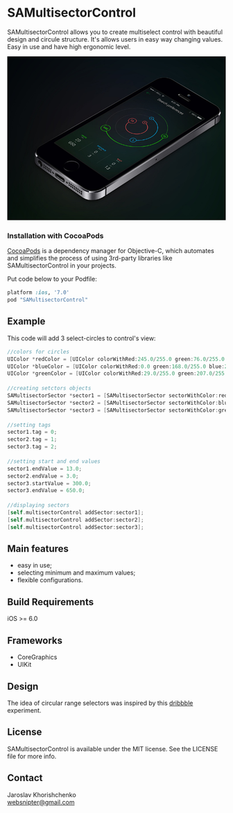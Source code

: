 SAMultisectorControl
===========

SAMultisectorControl allows you to create multiselect control with beautiful design and circule structure. It's allows users in easy way changing values. Easy in use and have high ergonomic level.

![An example of using SAMultisectorControl](docs/preview.jpeg)

### Installation with CocoaPods

[CocoaPods](http://cocoapods.org) is a dependency manager for Objective-C, which automates and simplifies the process of using 3rd-party libraries like SAMultisectorControl in your projects. 

Put code below to your Podfile:

```ruby
platform :ios, '7.0'
pod "SAMultisectorControl"
```

## Example

This code will add 3 select-circles to control's view:

```objectivec
//colors for circles
UIColor *redColor = [UIColor colorWithRed:245.0/255.0 green:76.0/255.0 blue:76.0/255.0 alpha:1.0];
UIColor *blueColor = [UIColor colorWithRed:0.0 green:168.0/255.0 blue:255.0/255.0 alpha:1.0];
UIColor *greenColor = [UIColor colorWithRed:29.0/255.0 green:207.0/255.0 blue:0.0 alpha:1.0];

//creating setctors objects
SAMultisectorSector *sector1 = [SAMultisectorSector sectorWithColor:redColor maxValue:16.0];
SAMultisectorSector *sector2 = [SAMultisectorSector sectorWithColor:blueColor maxValue:8.0];
SAMultisectorSector *sector3 = [SAMultisectorSector sectorWithColor:greenColor maxValue:1000.0];

//setting tags
sector1.tag = 0;
sector2.tag = 1;
sector3.tag = 2;

//setting start and end values
sector1.endValue = 13.0;
sector2.endValue = 3.0;
sector3.startValue = 300.0;
sector3.endValue = 650.0;

//displaying sectors
[self.multisectorControl addSector:sector1];
[self.multisectorControl addSector:sector2];
[self.multisectorControl addSector:sector3];
```

## Main features
- easy in use;
- selecting minimum and maximum values;
- flexible configurations.

## Build Requirements
iOS >= 6.0

## Frameworks
- CoreGraphics
- UIKit

## Design
The idea of circular range selectors was inspired by this [dribbble](http://dribbble.com/shots/1350793-Search-Preferences-UI "dribbble") experiment.

## License
SAMultisectorControl is available under the MIT license. See the LICENSE file for more info.

## Contact
Jaroslav Khorishchenko<br>
websnipter@gmail.com

